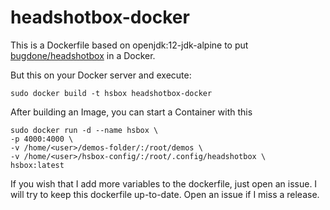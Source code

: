 # headshotbox-docker

This is a Dockerfile based on openjdk:12-jdk-alpine to put [bugdone/headshotbox](https://github.com/bugdone/headshotbox) in a Docker.

But this on your Docker server and execute:

```sudo docker build -t hsbox headshotbox-docker```
  
After building an Image, you can start a Container with this
```
sudo docker run -d --name hsbox \
-p 4000:4000 \
-v /home/<user>/demos-folder/:/root/demos \
-v /home/<user>/hsbox-config/:/root/.config/headshotbox \
hsbox:latest
```
If you wish that I add more variables to the dockerfile, just open an issue.
I will try to keep this dockerfile up-to-date. Open an issue if I miss a release.
